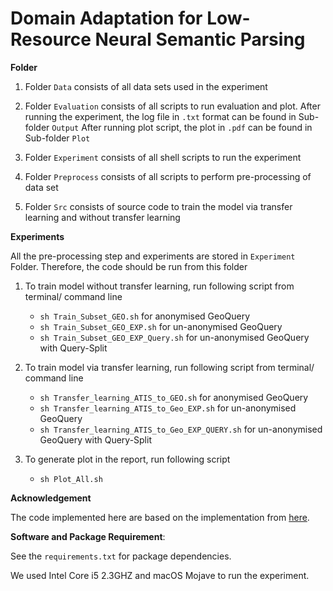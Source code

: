 # Domain Adaptation for Low-Resource Neural Semantic Parsing

**Folder**

1. Folder `Data` consists of all data sets used in the experiment

2. Folder `Evaluation` consists of all scripts to run evaluation and plot.
After running the experiment, the log file in `.txt` format can be found in Sub-folder `Output`
After running plot script, the plot in `.pdf` can be found in Sub-folder `Plot`

3. Folder `Experiment` consists of all shell scripts to run the experiment

4. Folder `Preprocess` consists of all scripts to perform pre-processing of data set

5. Folder `Src` consists of source code to train the model via transfer learning and without transfer learning
 
**Experiments**

All the pre-processing step and experiments are stored in `Experiment` Folder.
Therefore, the code should be run from this folder

1. To train model without transfer learning, run following script from terminal/ command line

    * `sh Train_Subset_GEO.sh` for anonymised GeoQuery
    * `sh Train_Subset_GEO_EXP.sh` for un-anonymised GeoQuery
    * `sh Train_Subset_GEO_EXP_Query.sh` for un-anonymised GeoQuery with Query-Split
    
2. To train model via transfer learning, run following script from terminal/ command line
    * `sh Transfer_learning_ATIS_to_GEO.sh` for anonymised GeoQuery
    * `sh Transfer_learning_ATIS_to_Geo_EXP.sh` for un-anonymised GeoQuery
    * `sh Transfer_learning_ATIS_to_Geo_EXP_QUERY.sh` for un-anonymised GeoQuery with Query-Split

3. To generate plot in the report, run following script
    * `sh Plot_All.sh`

**Acknowledgement**

The code implemented here are based on the implementation from [here](https://github.com/Alex-Fabbri/lang2logic-PyTorch).

**Software and Package Requirement**: 

See the `requirements.txt` for package dependencies.

We used Intel Core i5 2.3GHZ and macOS Mojave to run the experiment.
